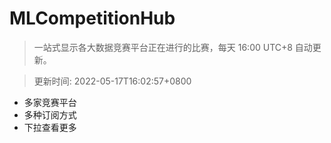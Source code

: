 # MLCompetitionHub

> 一站式显示各大数据竞赛平台正在进行的比赛，每天 16:00 UTC+8 自动更新。
  
> 更新时间: 2022-05-17T16:02:57+0800 

* 多家竞赛平台
* 多种订阅方式
* 下拉查看更多